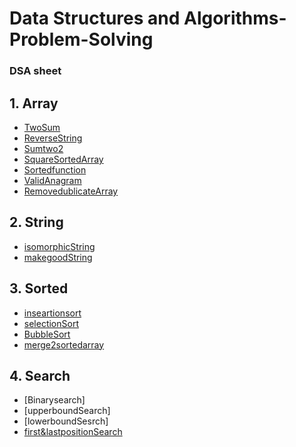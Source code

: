 # Data Structures and Algorithms-Problem-Solving

### DSA sheet 

## 1. Array
- [TwoSum](https://leetcode.com/problems/two-sum/description/)
- [ReverseString]( https://leetcode.com/problems/reverse-string/)
- [Sumtwo2](https://leetcode.com/problems/two-sum-ii-input-array-is-sorted/submissions/1205226490/)
- [SquareSortedArray](https://leetcode.com/problems/squares-of-a-sorted-array/)
- [Sortedfunction]()
- [ValidAnagram](https://leetcode.com/problems/valid-anagram/submissions/1206322732/)
- [RemovedublicateArray](https://leetcode.com/problems/remove-duplicates-from-sorted-array)

## 2. String
- [isomorphicString](https://leetcode.com/problems/isomorphic-strings/)
- [makegoodString](https://leetcode.com/problems/make-the-string-great/description/?envType=daily-question&envId=2024-04-05)

## 3. Sorted 
- [inseartionsort]()
- [selectionSort]()
- [BubbleSort]()
- [merge2sortedarray](https://leetcode.com/problems/merge-sorted-array/)

## 4. Search
- [Binarysearch]
- [upperboundSearch]
- [lowerboundSesrch]
- [first&lastpositionSearch](https://leetcode.com/problems/find-first-and-last-position-of-element-in-sorted-array/submissions/1227608483/)